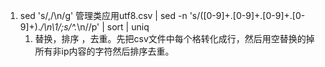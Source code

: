 1. sed 's/,/\n/g' 管理类应用utf8.csv | sed -n 's/\([0-9]\+\.[0-9]\+\.[0-9]\+\.[0-9]\+\).*/\n\1/;s/^.*\n//p' | sort | uniq
      1. 替换，排序 ，去重。先把csv文件中每个格转化成行，然后用空替换的掉所有非ip内容的字符然后排序去重。           
